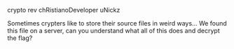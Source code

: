 crypto rev
chRistianoDeveloper uNickz

Sometimes crypters like to store their source files in weird ways... We found this file on a server, can you understand what all of this does and decrypt the flag?
